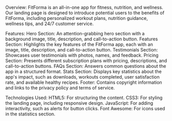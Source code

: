 Overview: FitForma is an all-in-one app for fitness, nutrition, and wellness. Our landing page is designed to introduce potential users to the benefits of FitForma, including personalized workout plans, nutrition guidance, wellness tips, and 24/7 customer service.

Features:
Hero Section: An attention-grabbing hero section with a background image, title, description, and call-to-action button.
Features Section: Highlights the key features of the FitForma app, each with an image, title, description, and call-to-action button.
Testimonials Section: Showcases user testimonials with photos, names, and feedback.
Pricing Section: Presents different subscription plans with pricing, descriptions, and call-to-action buttons.
FAQs Section: Answers common questions about the app in a structured format.
Stats Section: Displays key statistics about the app's impact, such as downloads, workouts completed, user satisfaction rate, and available healthy recipes.
Footer: Contains copyright information and links to the privacy policy and terms of service.

Technologies Used:
HTML5: For structuring the content.
CSS3: For styling the landing page, including responsive design.
JavaScript: For adding interactivity, such as alerts for button clicks.
Font Awesome: For icons used in the statistics section.
